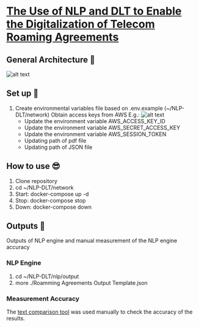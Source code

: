 # [The Use of NLP and DLT to Enable the Digitalization of Telecom Roaming Agreements](https://wiki.hyperledger.org/display/INTERN/Project+Plan%3A+The+Use+of+NLP+and+DLT+to+Enable+the+Digitalization+of+Telecom+Roaming+Agreements)

## General Architecture 🤖
![alt text](https://github.com/sfl0r3nz05/NLP-DLT/blob/main/images/gralArch.png)

## Set up 🙂
1. Create environmental variables file based on .env.example (~/NLP-DLT/network)
    Obtain access keys from AWS E.g.:
    ![alt text](https://github.com/sfl0r3nz05/NLP-DLT/blob/main/images/accessKey.png)
    - Update the environment variable AWS_ACCESS_KEY_ID
    - Update the environment variable AWS_SECRET_ACCESS_KEY
    - Update the environment variable AWS_SESSION_TOKEN
    - Updating path of pdf file
    - Updating path of JSON file

## How to use 😎
1. Clone repository
2. cd ~/NLP-DLT/network
3. Start: docker-compose up -d
4. Stop: docker-compose stop
5. Down: docker-compose down

## Outputs 💾
Outputs of NLP engine and manual measurement of the NLP engine accuracy
### NLP Engine
1. cd ~/NLP-DLT/nlp/output
2. more ./Roamming Agreements Output Template.json
### Measurement Accuracy
The [text comparison tool](https://github.com/sfl0r3nz05/NLP-DLT/blob/main/images/gralArch.png) was used manually to check the accuracy of the results.

